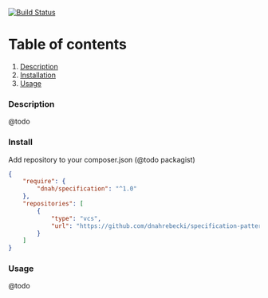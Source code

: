 [![Build Status](https://travis-ci.org/dnahrebecki/specification-pattern.svg?branch=master)](https://travis-ci.org/dnahrebecki/specification-pattern)

# Table of contents
1. [Description](#description)
1. [Installation](#install)
1. [Usage](#usage)

### Description

@todo

### Install

Add repository to your composer.json (@todo packagist)
```json
{
    "require": {
        "dnah/specification": "^1.0"
    },
    "repositories": [
        {
            "type": "vcs",
            "url": "https://github.com/dnahrebecki/specification-pattern"
        }
    ]
}
```
### Usage

@todo
